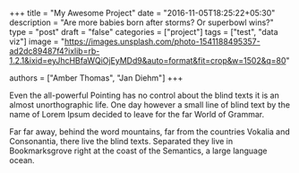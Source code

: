 +++
title = "My Awesome Project"
date = "2016-11-05T18:25:22+05:30"
description = "Are more babies born after storms? Or superbowl wins?"
type = "post"
draft = "false"
categories = ["project"]
tags = ["test", "data viz"]
image = "https://images.unsplash.com/photo-1541188495357-ad2dc89487f4?ixlib=rb-1.2.1&ixid=eyJhcHBfaWQiOjEyMDd9&auto=format&fit=crop&w=1502&q=80"

authors = ["Amber Thomas", "Jan Diehm"]
+++

Even the all-powerful Pointing has no control about the blind texts it is an almost unorthographic life. One day however a small line of blind text by the name of Lorem Ipsum decided to leave for the far World of Grammar.
<!--more-->

Far far away, behind the word mountains, far from the countries Vokalia and Consonantia, there live the blind texts. Separated they live in Bookmarksgrove right at the coast of the Semantics, a large language ocean.
